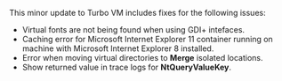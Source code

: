 This minor update to Turbo VM includes fixes for the following issues:

- Virtual fonts are not being found when using GDI+ intefaces.
- Caching error for Microsoft Internet Explorer 11 container running on machine with Microsoft Internet Explorer 8 installed.
- Error when moving virtual directories to **Merge** isolated locations.
- Show returned value in trace logs for **NtQueryValueKey**.

 


